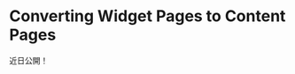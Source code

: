 # Converting Widget Pages to Content Pages

近日公開！


<!-- In previous versions, Widget Pages provided exclusive features, such as custom layouts and customizable columns. Many of these exclusive features are available on Content Pages in 7.3, so in most cases, you'll want to create a Content Page. If you're upgrading to Liferay Portal 7.3 from a previous version and migrating existing Widget Pages, you can convert them to Content Pages. You can convert a Widget Page to Content Page right away, or you can preview the conversion, make changes, and then convert the page. If you have multiple pages you want to convert, you can bulk convert them through the Site Administration, or you can use the available APIs and built-in script editor to convert all Widget Pages at once. All approaches are described here.

## Preview and Convert a Widget Page to a Content Page

To preview a conversion draft before converting your Widget Page, follow these steps:

1. Open the Product Menu and go to *Site Builder* &rarr; *Pages* under your Site's menu.

1. Open the Actions Menu (![Actions](../../../../images/icon-actions.png)) next to Widget Page and select the *Preview and convert to Content Page* option.

1. Acknowledge any warnings and make any required adjustments to the conversion draft. You can also add any Fragments you'd like to the draft at this point.

1. Click *Publish* to publish the preview draft, or click *Discard Conversion Draft* to reset the Widget Page back to its original state. If there are warnings, a best-effort conversion, as described below, is completed.

### Best Effort Conversions

Some features of Widget Pages aren't supported by Content Pages and therefore can't be converted exactly as they are. In these cases, the user is warned of any issues and a best-effort conversion is processed. These Widget Page features aren't supported:

* **Nested Applications:** Nested Applications are instead placed in the same column of the layout during the conversion. You may need to reorganize these applications after the best-effort conversion is complete.

* **Customizable Sections:** If the page is [customizable](./personalizing-pages.md), any customizations made by the user are lost during conversion.

* **Custom Page Layouts:** If the layout can be converted, the structure of the layout is conserved and the user is warned and given a chance to review the conversion draft before proceeding. If the layout can't be converted, all widgets are placed in a single row and column and you must manually reorganize them after the page is converted.

```note::
  If you've already confirmed that a custom layout template can be converted, You can disable the layout template conversion warning for the layout template so you don't keep seeing it each time you convert a Widget Page that uses the layout. Open the Product Menu and go to *Control Panel* &rarr; *Configuration* &rarr; *System Settings*. Select *Pages* under Content and Data and add the layout template ID to the list of "Verified Layout Template IDs" under the System Scope.
```

## Converting Widget Pages Directly to Content Pages

Follow these steps to convert Widget Pages to Content Pages without a preview:

1. Open the Product Menu and go to *Site Builder* &rarr; *Pages* under your Site's menu.

1. Check the box for the Widget Page, or multiple Widget Pages, and open the Actions Menu in the Management Toolbar and select the *Convert to Content Page* option.

 ![You can convert multiple Widget Pages through the Context Menu](./converting-widget-pages-to-content-pages/images/01.png)

1. Click *OK* in the prompt that appears to complete the conversion.

## Bulk Converting All Widget Pages to Content Pages with APIs

You can bulk convert all Widget Pages on a Site to Content Pages using the built-in script editor. Follow these steps:

1. Open the Product Menu and go to *Control Panel* &rarr; *Configuration* &rarr; *Server Administration* &rarr; *Script*.

1. Enter this script in the script window, making sure to replace the Group ID with your own. The Groovy script uses the [`BulkLayoutConverter` interface](https://github.com/liferay/liferay-portal/blob/master/modules/apps/layout/layout-api/src/main/java/com/liferay/layout/util/BulkLayoutConverter.java) to convert all Widget Pages with the given Group ID to Content Pages:

  ```groovy
  import com.liferay.layout.util.BulkLayoutConverter
  import com.liferay.portal.kernel.util.ArrayUtil
  import com.liferay.registry.Registry
  import com.liferay.registry.RegistryUtil
  import org.osgi.framework.ServiceReference
  import org.osgi.framework.BundleContext

  Registry registry = RegistryUtil.getRegistry()

  BundleContext bundleContext = registry._bundleContext

  ServiceReference serviceReference = bundleContext.getServiceReference(BulkLayoutConverter.class.getName())

  BulkLayoutConverter bulkLayoutConverter = bundleContext.getService(serviceReference);

  long groupId = 20118L // Use your groupId

  long[] plids = bulkLayoutConverter.getConvertibleLayoutPlids(groupId)

  out.println("Convertible layouts before conversion:" + ArrayUtil.toStringArray(plids))

  long[] convertedLayoutPlids = bulkLayoutConverter.convertLayouts(groupId)

  out.println("Converted layouts:" + ArrayUtil.toStringArray(convertedLayoutPlids))

  plids = bulkLayoutConverter.getConvertibleLayoutPlids(groupId)

  out.println("Convertible layouts after conversion: " + ArrayUtil.toStringArray(plids))
  ```

1. Click *Execute* to run the script.

1. The output should look similar to the snippet below to show that no convertible layouts (pages) remain:

  ```bash
  Convertible layouts before conversion:[25, 26, 27]
  Converted layouts:[25, 26, 27]
  Convertible layouts after conversion: []
  ``` -->
